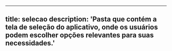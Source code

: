 
---
title: selecao
description: 'Pasta que contém a tela de seleção do aplicativo, onde os usuários podem escolher opções relevantes para suas necessidades.'
---
